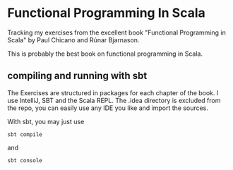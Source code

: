 # Functional Programming In Scala

Tracking my exercises from the excellent book "Functional Programming in Scala" by Paul Chicano and Rúnar Bjarnason.

This is probably the best book on functional programming in Scala.

## compiling and running with sbt

The Exercises are structured in packages for each chapter of the book.
I use IntelliJ, SBT and the Scala REPL. The .idea directory is excluded from the repo, you can easily use any IDE you like and import the sources.

With sbt, you may just use

    sbt compile

and

    sbt console
